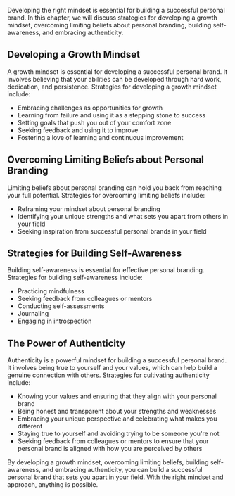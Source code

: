 
Developing the right mindset is essential for building a successful personal brand. In this chapter, we will discuss strategies for developing a growth mindset, overcoming limiting beliefs about personal branding, building self-awareness, and embracing authenticity.

Developing a Growth Mindset
---------------------------

A growth mindset is essential for developing a successful personal brand. It involves believing that your abilities can be developed through hard work, dedication, and persistence. Strategies for developing a growth mindset include:

* Embracing challenges as opportunities for growth
* Learning from failure and using it as a stepping stone to success
* Setting goals that push you out of your comfort zone
* Seeking feedback and using it to improve
* Fostering a love of learning and continuous improvement

Overcoming Limiting Beliefs about Personal Branding
---------------------------------------------------

Limiting beliefs about personal branding can hold you back from reaching your full potential. Strategies for overcoming limiting beliefs include:

* Reframing your mindset about personal branding
* Identifying your unique strengths and what sets you apart from others in your field
* Seeking inspiration from successful personal brands in your field

Strategies for Building Self-Awareness
--------------------------------------

Building self-awareness is essential for effective personal branding. Strategies for building self-awareness include:

* Practicing mindfulness
* Seeking feedback from colleagues or mentors
* Conducting self-assessments
* Journaling
* Engaging in introspection

The Power of Authenticity
-------------------------

Authenticity is a powerful mindset for building a successful personal brand. It involves being true to yourself and your values, which can help build a genuine connection with others. Strategies for cultivating authenticity include:

* Knowing your values and ensuring that they align with your personal brand
* Being honest and transparent about your strengths and weaknesses
* Embracing your unique perspective and celebrating what makes you different
* Staying true to yourself and avoiding trying to be someone you're not
* Seeking feedback from colleagues or mentors to ensure that your personal brand is aligned with how you are perceived by others

By developing a growth mindset, overcoming limiting beliefs, building self-awareness, and embracing authenticity, you can build a successful personal brand that sets you apart in your field. With the right mindset and approach, anything is possible.
